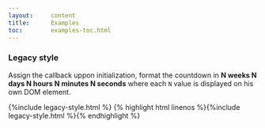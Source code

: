 ```yaml
---
layout:     content
title:      Examples
toc:        examples-toc.html
---
```


### Legacy style ###

Assign the callback uppon initialization, format the countdown in **N weeks N days N hours N minutes N seconds** where each `N` value is displayed on his own DOM element.

{%include legacy-style.html %}
{% highlight html linenos %}{%include legacy-style.html %}{% endhighlight %}